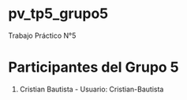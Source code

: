 # pv_tp5_grupo5
Trabajo Práctico N°5

# Participantes del Grupo 5
1. Cristian Bautista - Usuario: Cristian-Bautista
